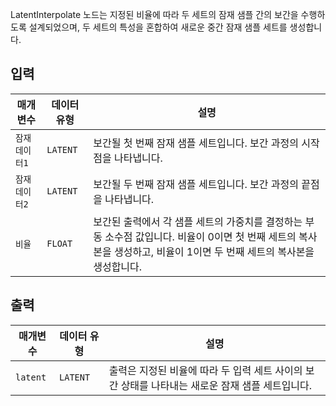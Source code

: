 
LatentInterpolate 노드는 지정된 비율에 따라 두 세트의 잠재 샘플 간의 보간을 수행하도록 설계되었으며, 두 세트의 특성을 혼합하여 새로운 중간 잠재 샘플 세트를 생성합니다.

## 입력

| 매개변수   | 데이터 유형 | 설명                                                                                                                                                                   |
| ---------- | ----------- | ---------------------------------------------------------------------------------------------------------------------------------------------------------------------- |
| `잠재 데이터1` | `LATENT`    | 보간될 첫 번째 잠재 샘플 세트입니다. 보간 과정의 시작점을 나타냅니다.                                                                                                  |
| `잠재 데이터2` | `LATENT`    | 보간될 두 번째 잠재 샘플 세트입니다. 보간 과정의 끝점을 나타냅니다.                                                                                                    |
| `비율`    | `FLOAT`     | 보간된 출력에서 각 샘플 세트의 가중치를 결정하는 부동 소수점 값입니다. 비율이 0이면 첫 번째 세트의 복사본을 생성하고, 비율이 1이면 두 번째 세트의 복사본을 생성합니다. |

## 출력

| 매개변수 | 데이터 유형 | 설명                                                                                            |
| -------- | ----------- | ----------------------------------------------------------------------------------------------- |
| `latent` | `LATENT`    | 출력은 지정된 비율에 따라 두 입력 세트 사이의 보간 상태를 나타내는 새로운 잠재 샘플 세트입니다. |
